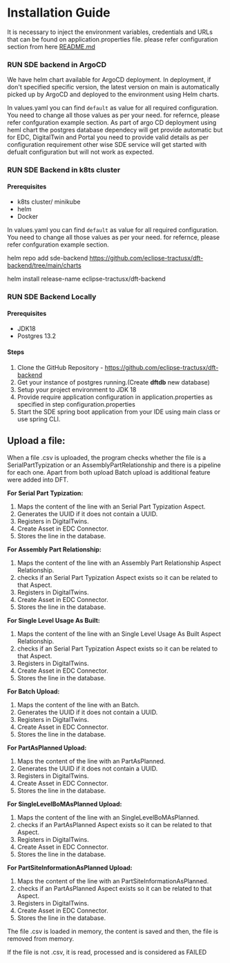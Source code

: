 # Installation Guide

It is necessary to inject the environment variables, credentials and URLs that can be found on application.properties file.
please refer configuration section from here [README.md](README.md)

### RUN SDE backend in ArgoCD 
 We have helm chart available for ArgoCD deployment. In deployment, if don't specified specific version, the latest version on main is automatically picked up by ArgoCD and deployed to the environment using Helm charts.

 In values.yaml you can find `default` as value for all required configuration. You need to change all those values as per your need. for refernce, please refer confguration example section.
 As part of argo CD deployment using heml chart the postgres database dependecy will get provide automatic but for EDC, DigitalTwin and Portal you need to provide valid details as per configuration requirement other wise SDE service will get started with defualt configuration but will not work as expected.

### RUN SDE Backend in k8ts cluster
#### Prerequisites
- k8ts cluster/ minikube
- helm
- Docker

 In values.yaml you can find `default` as value for all required configuration. You need to change all those values as per your need. for refernce, please refer confguration example section.

 helm repo add sde-backend https://github.com/eclipse-tractusx/dft-backend/tree/main/charts
   
 helm install release-name eclipse-tractusx/dft-backend

### RUN SDE Backend Locally
#### Prerequisites
- JDK18
- Postgres 13.2

#### Steps
1. Clone the GitHub Repository - https://github.com/eclipse-tractusx/dft-backend
2. Get your instance of postgres running.(Create **dftdb** new database)
3. Setup your project environment to JDK 18
4. Provide require application configuration in application.properties as specified in step configuration.properties
5. Start the SDE spring boot application from your IDE using main class or use spring CLI.


## Upload a file:
When a file .csv is uploaded, the program checks whether the file is a SerialPartTypization or an AssemblyPartRelationship and there is a pipeline for each one.
Apart from both upload Batch upload is additional feature were added into DFT.

<b>For Serial Part Typization:</b>

1. Maps the content of the line with an Serial Part Typization Aspect.
2. Generates the UUID if it does not contain a UUID.
3. Registers in DigitalTwins.
4. Create Asset in EDC Connector.
5. Stores the line in the database.

<b>For Assembly Part Relationship:</b>

1. Maps the content of the line with an Assembly Part Relationship Aspect Relationship.
2. checks if an Serial Part Typization Aspect exists so it can be related to that Aspect.
3. Registers in DigitalTwins.
4. Create Asset in EDC Connector.
5. Stores the line in the database.

<b>For Single Level Usage As Built:</b>

1. Maps the content of the line with an Single Level Usage As Built Aspect Relationship.
2. checks if an Serial Part Typization Aspect exists so it can be related to that Aspect.
3. Registers in DigitalTwins.
4. Create Asset in EDC Connector.
5. Stores the line in the database.

<b>For Batch Upload:</b>

1. Maps the content of the line with an Batch.
2. Generates the UUID if it does not contain a UUID.
3. Registers in DigitalTwins.
4. Create Asset in EDC Connector.
5. Stores the line in the database.

<b>For PartAsPlanned Upload:</b>

1. Maps the content of the line with an PartAsPlanned.
2. Generates the UUID if it does not contain a UUID.
3. Registers in DigitalTwins.
4. Create Asset in EDC Connector.
5. Stores the line in the database.

<b>For SingleLevelBoMAsPlanned Upload:</b>

1. Maps the content of the line with an SingleLevelBoMAsPlanned.
2. checks if an PartAsPlanned Aspect exists so it can be related to that Aspect.
3. Registers in DigitalTwins.
4. Create Asset in EDC Connector.
5. Stores the line in the database.

<b>For PartSiteInformationAsPlanned Upload:</b>

1. Maps the content of the line with an PartSiteInformationAsPlanned.
2. checks if an PartAsPlanned Aspect exists so it can be related to that Aspect.
3. Registers in DigitalTwins.
4. Create Asset in EDC Connector.
5. Stores the line in the database.

The file .csv is loaded in memory, the content is saved and then, the file is removed from memory.


If the file is not .csv, it is read, processed and is considered as FAILED




